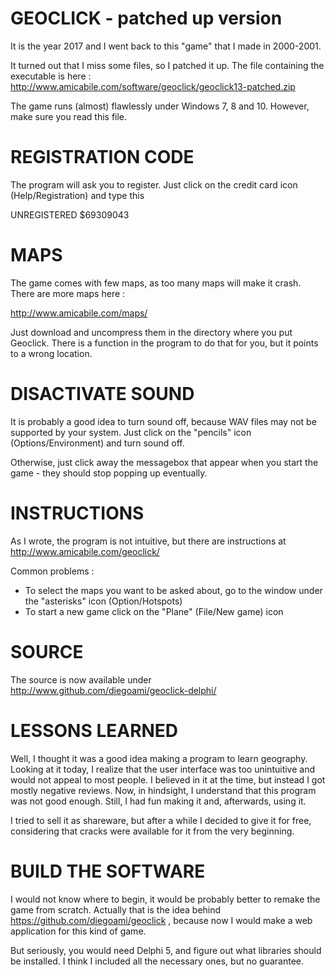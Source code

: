 # GEOCLICK - patched up version

It is the year 2017 and I went back to this "game" that I made in 2000-2001.

It turned out that I miss some files, so I patched it up. The file containing the executable is here : http://www.amicabile.com/software/geoclick/geoclick13-patched.zip

The game runs (almost) flawlessly under Windows 7, 8 and 10. However, make sure you read this file.

# REGISTRATION CODE

The program will ask you to register.
Just click on the credit card icon (Help/Registration) and type this

UNREGISTERED 
$69309043

# MAPS

The game comes with few maps, as too many maps will make it crash. There are more maps here : 

http://www.amicabile.com/maps/

Just download and uncompress them in the directory where you put Geoclick. There is a function in the program to do that for you, but it points to a wrong location.

# DISACTIVATE SOUND 

It is probably a good idea to turn sound off, because WAV files may not be supported by your system. Just click on the "pencils" icon (Options/Environment) and turn sound off.

Otherwise, just click away the messagebox that appear when you start the game - they should stop popping up eventually.

# INSTRUCTIONS

As I wrote, the program is not intuitive, but there are instructions at http://www.amicabile.com/geoclick/

Common problems :
*  To select the maps you want to be asked about, go to the window under the "asterisks" icon (Option/Hotspots) 
* To start a new game click on the "Plane" (File/New game) icon

#  SOURCE

The source is now available under http://www.github.com/diegoami/geoclick-delphi/

# LESSONS LEARNED

Well, I thought it was a good idea making a program to learn geography. Looking at it today, I realize that the user interface was too unintuitive and would not appeal to most people. 
I believed in it at the time, but instead I got mostly negative reviews. Now, in hindsight, I understand that this program was not good enough. Still, I had fun making it and, afterwards, using it.

I tried to sell it as shareware, but after a while I decided to give it for free, considering that cracks were available for it from the very beginning.

# BUILD THE SOFTWARE

I would not know where to begin, it would be probably better to remake the game from scratch. Actually that is the idea behind https://github.com/diegoami/geoclick , because now I would make a web application for this kind of game.

But seriously, you would need Delphi 5, and figure out what libraries should be installed. I think I included all the necessary ones, but no guarantee.



